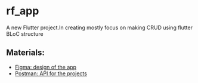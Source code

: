 # rf_app

A new Flutter project.In creating mostly focus on making CRUD using flutter BLoC structure

## Materials:



- [Figma: design of the app](https://www.figma.com/file/8vLosaoZAzn31yL9CuDLGp/Flutter-mockup-UI?node-id=16%3A1765&t=ZXBMeb8fD3ZEP5yX-0)
- [Postman: API for the projects](https://documenter.getpostman.com/view/9635545/UVREkQNrk)


